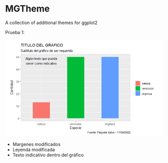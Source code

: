 # MGTheme
A collection of additional themes for ggplot2

Prueba 1:

![Prueba1](https://github.com/MGato24/MGTheme/blob/main/img/Prueba1.png)

- Margenes modificados
- Leyenda modificada
- Texto indicativo dentro del gráfico
